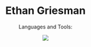 <h1 align="center">Ethan Griesman </h1>



<p align="center">Languages and Tools:</h1>
<p align="center">
  <a href="https://skillicons.dev">
    <img src="https://skillicons.dev/icons?i=py,java,c,cpp,arduino,vscode,html,css,js,react,php,eclipse,androidstudio,figma,powershell" />
  </a>
</p>
